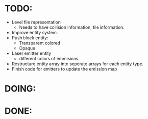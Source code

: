 # TODO: 
* Level file representation
    * Needs to have collision information, tile information.
* Improve entity system.
* Push block entity:
    * Transparent colored
    * Opaque
* Laser emitter entity
    * different colors of emmisions
* Restructure entity array into seperate arrays for each entity type.
* Finish code for emitters to update the emission map

# DOING:

# DONE: 
